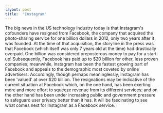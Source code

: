 ```yaml
---
layout: post
title:  "Instagram"
---
```

The big news in the US technology industry today is that Instagram's cofounders have resigned from Facebook, the company that acquired the photo-sharing service for one billion dollars in 2012, only two years after it was founded.  At the time of that acquisition, the storyline in the press was that Facebook (which itself was only 7 years old at the time) had drastically overpaid. One billion was considered preposterous money to pay for a start-up! Subsequently, Facebook has paid up to $20 billion for other, less proven companies; meanwhile, Instagram has been the fastest growing part of Facebook and appeals to the demographic most coveted by online advertisers. Accordingly, though perhaps meaninglessly, Instagram has been 'valued' at over $20 billion. The resignations may be indicative of the current situation at Facebook which, on the one hand, has been exerting more and more effort to squeeze revenue from its different services; and on the other hand has been under increasing public and government pressure to safeguard user privacy better than it has. It will be fascinating to see what comes next for Instagram as a Facebook service.
